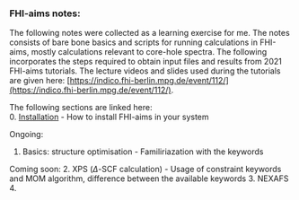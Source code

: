 ### FHI-aims notes:

The following notes were collected as a learning exercise for me. The notes consists of bare bone basics and scripts for running calculations in FHI-aims, mostly calculations relevant to core-hole spectra. 
The following incorporates the steps required to obtain input files and results from 2021 FHI-aims tutorials. The lecture videos and slides used during the tutorials are given here: [https://indico.fhi-berlin.mpg.de/event/112/](https://indico.fhi-berlin.mpg.de/event/112/).


The following sections are linked here: <br/>
0. [Installation](https://github.com/susmita-tripathy/fhi-aims_notes/blob/35405ab50be886dcdee8f4e8a8687f5e51930c9f/Installation/index.md) - How to install FHI-aims in your system <br/>

Ongoing:
1. Basics: structure optimisation - Familiriazation with the keywords <br/>

Coming soon:
2. XPS ($\Delta$-SCF calculation) - Usage of constraint keywords and MOM algorithm, difference between the available keywords
3. NEXAFS 
4. 
